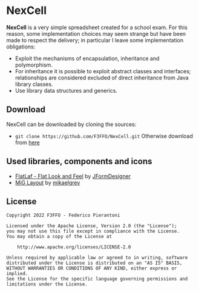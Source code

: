 # NexCell

**NexCell** is a very simple spreadsheet created for a school exam.
For this reason, some implementation choices may seem strange but have been made to respect the delivery;
in particular I leave some implementation obligations:
- Exploit the mechanisms of encapsulation, inheritance and polymorphism.
- For inheritance it is possible to exploit abstract classes and interfaces; relationships are considered excluded of direct inheritance from Java library classes.
- Use library data structures and generics.

## Download
NexCell can be downloaded by cloning the sources:
- `git clone https://github.com/F3FFO/NexCell.git`
Otherwise download from [here](https://github.com/F3FFO/NexCell/archive/refs/heads/master.zip)

## Used libraries, components and icons
* [FlatLaf - Flat Look and Feel](https://github.com/JFormDesigner/FlatLaf) by [JFormDesigner](https://github.com/JFormDesigner)
* [MiG Layout](https://github.com/mikaelgrev/miglayout) by [mikaelgrev](https://github.com/mikaelgrev)

## License
```
Copyright 2022 F3FFO - Federico Pierantoni

Licensed under the Apache License, Version 2.0 (the "License");
you may not use this file except in compliance with the License.
You may obtain a copy of the License at

    http://www.apache.org/licenses/LICENSE-2.0

Unless required by applicable law or agreed to in writing, software
distributed under the License is distributed on an "AS IS" BASIS,
WITHOUT WARRANTIES OR CONDITIONS OF ANY KIND, either express or implied.
See the License for the specific language governing permissions and
limitations under the License.
```



